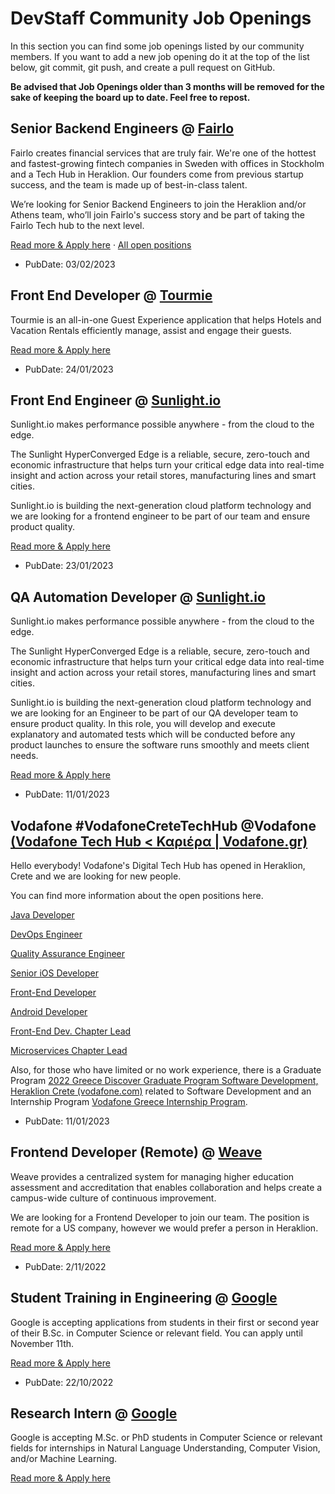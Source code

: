 # DevStaff Community Job Openings

In this section you can find some job openings listed by our community members.
If you want to add a new job opening do it at the top of the list below, git
commit, git push, and create a pull request on GitHub.

__Be advised that Job Openings older than 3 months will be removed for the sake
of keeping the board up to date. Feel free to repost.__

## Senior Backend Engineers @ [Fairlo](https://www.fairlo.se)

Fairlo creates financial services that are truly fair. We're one of the hottest and fastest-growing fintech companies in Sweden with offices in Stockholm and a Tech Hub in Heraklion. Our founders come from previous startup success, and the team is made up of best-in-class talent.  

We’re looking for Senior Backend Engineers to join the Heraklion and/or Athens team, who’ll join Fairlo's success story and be part of taking the Fairlo Tech hub to the next level.

[Read more & Apply here](https://careers.fairlo.se/jobs/2377386-backend-engineer)  ·   [All open positions](https://careers.fairlo.se/)

* PubDate: 03/02/2023

## Front End Developer @ [Tourmie](https://tourmie.com/)

Tourmie is an all-in-one Guest Experience application that helps Hotels and Vacation Rentals efficiently manage, assist and engage their guests.

[Read more & Apply here](https://tourmie.com/careers/front-end-developer/)

* PubDate: 24/01/2023


## Front End Engineer @ [Sunlight.io](https://sunlight.io/)

Sunlight.io makes performance possible anywhere - from the cloud to the edge.

The Sunlight HyperConverged Edge is a reliable, secure, zero-touch and economic infrastructure that helps turn your critical edge data into real-time insight and action across your retail stores, manufacturing lines and smart cities.

Sunlight.io is building the next-generation cloud platform technology and we are looking for a frontend engineer to be part of our team and ensure product quality.

[Read more & Apply here](https://apply.workable.com/sunlight-io/j/029D99D812/)

* PubDate: 23/01/2023

## QA Automation Developer @ [Sunlight.io](https://sunlight.io/)

Sunlight.io makes performance possible anywhere - from the cloud to the edge.

The Sunlight HyperConverged Edge is a reliable, secure, zero-touch and economic infrastructure that helps turn your critical edge data into real-time insight and action across your retail stores, manufacturing lines and smart cities.

Sunlight.io is building the next-generation cloud platform technology and we are looking for an Engineer to be part of our QA developer team to ensure product quality. In this role, you will develop and execute explanatory and automated tests which will be conducted before any product launches to ensure the software runs smoothly and meets client needs.

[Read more & Apply here](https://apply.workable.com/sunlight-io/j/3522AF3C04/)

* PubDate: 11/01/2023

## Vodafone #VodafoneCreteTechHub @Vodafone [(Vodafone Tech Hub < Καριέρα | Vodafone.gr)](https://www.vodafone.gr/vodafone-ellados/kariera/vodafone-tech-hub/)
Hello everybody! Vodafone's Digital Tech Hub has opened in Heraklion, Crete and we are looking for new people.

You can find more information about the open positions here.

[Java Developer](https://opportunities.vodafone.com/job/Heraklion-Crete-DevOps-Engineer/803759901/)

[DevOps Engineer](https://opportunities.vodafone.com/job/Heraklion-Crete-DevOps-Engineer/803693701/)

[Quality Assurance Engineer](https://opportunities.vodafone.com/job/Heraklion-Crete-Quality-Assurance-Engineer-%28Heraklion%2C-Crete%29/808012001/)

[Senior iOS Developer](https://opportunities.vodafone.com/job/Athens-Senior-iOS-Developer-%28Athens%2CCrete%29/871887501/)

[Front-End Developer](https://opportunities.vodafone.com/job/Athens-Front-End-Developer-%28Athens%2CCrete%29/869871501/)

[Android Developer](https://opportunities.vodafone.com/job/Heraklion-Crete-Android-Developer-%28Heraklion%2C-Crete%29/803768601/)

[Front-End Dev. Chapter Lead](https://opportunities.vodafone.com/job/Athens-Front-End-Dev_-Chapter-Lead-%28Athens%2CCrete%29/885227101/)

[Microservices Chapter Lead](https://opportunities.vodafone.com/job/Athens-Microservices-Chapter-Lead-%28Athens%2CCrete%29/885189001/)

Also, for those who have limited or no work experience, there is a Graduate Program [2022 Greece Discover Graduate Program Software Development, Heraklion Crete (vodafone.com)](https://opportunities.vodafone.com/job/Heraklion-Crete-2022-Greece-Discover-Graduate-Program-Software-Development%2C-Heraklion-Crete/798639801) related to Software Development and an Internship Program [Vodafone Greece Internship Program](https://opportunities.vodafone.com/job/Athens-Vodafone-Greece-Internship-Program/804416501/).

* PubDate: 11/01/2023

## Frontend Developer (Remote) @ [Weave](https://weaveeducation.com/)
Weave provides a centralized system for managing higher education assessment and accreditation that enables collaboration and helps create a campus-wide culture of continuous improvement.

We are looking for a Frontend Developer to join our team. The position is remote for a US company, however we would prefer a person in Heraklion.

[Read more & Apply
here](https://apply.workable.com/weave-education/j/A0FC9EE467/)

* PubDate: 2/11/2022

## Student Training in Engineering @ [Google](https://www.google.com/)

Google is accepting applications from students in their first or second year of
their B.Sc. in Computer Science or relevant field. You can apply until November
11th.

[Read more & Apply
here](https://careers.google.com/jobs/results/106502335259124422/)

* PubDate: 22/10/2022

## Research Intern @ [Google](https://www.google.com/)

Google is accepting M.Sc. or PhD students in Computer Science or relevant
fields for internships in Natural Language Understanding, Computer Vision,
and/or Machine Learning.

[Read more & Apply
here](https://careers.google.com/jobs/results/128162576887358150/)
